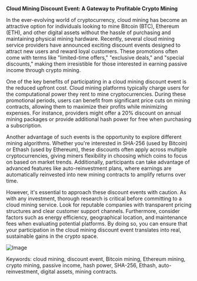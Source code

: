 **Cloud Mining Discount Event: A Gateway to Profitable Crypto Mining**

In the ever-evolving world of cryptocurrency, cloud mining has become an attractive option for individuals looking to mine Bitcoin (BTC), Ethereum (ETH), and other digital assets without the hassle of purchasing and maintaining physical mining hardware. Recently, several cloud mining service providers have announced exciting discount events designed to attract new users and reward loyal customers. These promotions often come with terms like "limited-time offers," "exclusive deals," and "special discounts," making them irresistible for those interested in earning passive income through crypto mining.

One of the key benefits of participating in a cloud mining discount event is the reduced upfront cost. Cloud mining platforms typically charge users for the computational power they rent to mine cryptocurrencies. During these promotional periods, users can benefit from significant price cuts on mining contracts, allowing them to maximize their profits while minimizing expenses. For instance, providers might offer a 20% discount on annual mining packages or provide additional hash power for free when purchasing a subscription.

Another advantage of such events is the opportunity to explore different mining algorithms. Whether you're interested in SHA-256 (used by Bitcoin) or Ethash (used by Ethereum), these discounts often apply across multiple cryptocurrencies, giving miners flexibility in choosing which coins to focus on based on market trends. Additionally, participants can take advantage of advanced features like auto-reinvestment plans, where earnings are automatically reinvested into new mining contracts to amplify returns over time.

However, it's essential to approach these discount events with caution. As with any investment, thorough research is critical before committing to a cloud mining service. Look for reputable companies with transparent pricing structures and clear customer support channels. Furthermore, consider factors such as energy efficiency, geographical location, and maintenance fees when evaluating potential platforms. By doing so, you can ensure that your participation in the cloud mining discount event translates into real, sustainable gains in the crypto space.

![Image](https://github.com/user-attachments/assets/31692037-0104-4703-abd1-696b6a7dd41b)

Keywords: cloud mining, discount event, Bitcoin mining, Ethereum mining, crypto mining, passive income, hash power, SHA-256, Ethash, auto-reinvestment, digital assets, mining contracts.